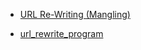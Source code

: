 * [URL Re-Writing (Mangling)](http://wiki.squid-cache.org/Features/AddonHelpers#Helper_protocols)

* [url_rewrite_program](http://www.squid-cache.org/Doc/config/url_rewrite_program/)
